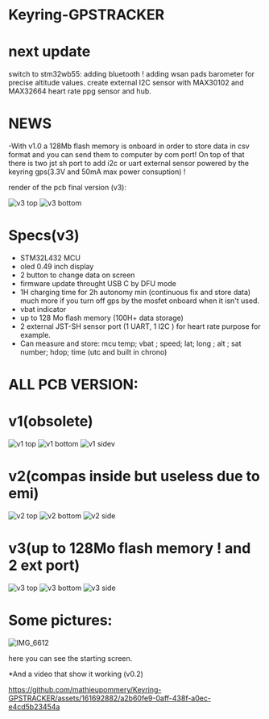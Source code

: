 # Keyring-GPSTRACKER

# next update

switch to stm32wb55: adding bluetooth !
adding wsan pads barometer for precise altitude values.
create external I2C sensor with MAX30102 and MAX32664 heart rate ppg sensor and hub.

# NEWS
-With v1.0 a 128Mb flash memory is onboard in order to store data in csv format and you can send them to computer by com port! On top of that there is two jst sh port to add i2c or uart external sensor powered by the keyring gps(3.3V and 50mA max power consuption) ! 

render of the pcb final version (v3):

![v3 top](https://github.com/user-attachments/assets/7c62bd4c-bef6-4dc5-8d68-f8357025eb33)
![v3 bottom](https://github.com/user-attachments/assets/0ff3f03d-6d4a-4fff-99a5-071ec242e075)





# Specs(v3)
* STM32L432 MCU 
* oled 0.49 inch display
* 2 button to change data on screen
* firmware update throught USB C by DFU mode
* 1H charging time for 2h autonomy min (continuous fix and store data) much more if you turn off gps by the mosfet onboard when it isn't used. 
* vbat indicator
* up to 128 Mo flash memory (100H+ data storage)
* 2 external JST-SH sensor port (1 UART, 1 I2C ) for heart rate purpose for example.
* Can measure and store: mcu temp; vbat ; speed; lat; long ; alt ; sat number; hdop; time (utc and built in chrono) 

# ALL PCB VERSION:
# v1(obsolete)
![v1 top](https://github.com/user-attachments/assets/84e36593-c286-4661-8d89-52ee60501dd8)
![v1 bottom](https://github.com/user-attachments/assets/6fc9801c-9bce-44b1-aaf7-508593e083b5)
![v1 sidev](https://github.com/user-attachments/assets/250443ae-6e7f-4088-a745-f3e589df8542)

# v2(compas inside but useless due to emi)
![v2 top](https://github.com/user-attachments/assets/5a7bca42-62a9-42c2-8e30-4d8c6f509ca4)
![v2 bottom](https://github.com/user-attachments/assets/066c112f-2884-4bc9-9c6f-ac67cdb4ba49)
![v2 side](https://github.com/user-attachments/assets/1ff55117-55c8-4810-943c-c2a338e8ec45)

# v3(up to 128Mo flash memory ! and 2 ext port)

![v3 top](https://github.com/user-attachments/assets/4a4b44ef-3b8c-4360-8704-396627efd014)
![v3 bottom](https://github.com/user-attachments/assets/cd00da08-a375-4a12-9ec0-8f4e382e86c1)
![v3 side](https://github.com/user-attachments/assets/8e459958-e515-4949-8b18-d1f3be7d769c)



# Some pictures:

![IMG_6612](https://github.com/mathieupommery/Keyring-GPSTRACKER/assets/161692882/6084d13b-143e-4e49-94e5-a6b4e5ec9856)

here you can see the starting screen.

*And a video that show it working (v0.2)

https://github.com/mathieupommery/Keyring-GPSTRACKER/assets/161692882/a2b60fe9-0aff-438f-a0ec-e4cd5b23454a

